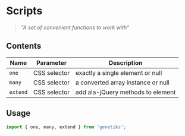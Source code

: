 # Scripts

> *"A set of convenient functions to work with"*

## Contents

| Name     | Parameter    | Description                        |
|----------|--------------|------------------------------------|
| `one`    | CSS selector | exactly a single element or null   |
| `many`   | CSS selector | a converted array instance or null |
| `extend` | CSS selector | add ala-jQuery methods to element  |

## Usage

```js
import { one, many, extend } from 'genetiks';
```
